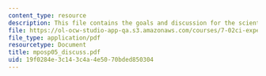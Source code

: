 ```yaml
---
content_type: resource
description: This file contains the goals and discussion for the scientific writing.
file: https://ol-ocw-studio-app-qa.s3.amazonaws.com/courses/7-02ci-experimental-biology-communications-intensive-spring-2005/19f0284e3c143c4a4e5070bded850304_mposp05_discuss.pdf
file_type: application/pdf
resourcetype: Document
title: mposp05_discuss.pdf
uid: 19f0284e-3c14-3c4a-4e50-70bded850304
---
```

